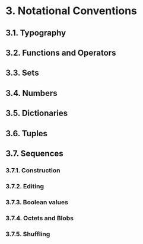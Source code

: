 # 3. Notational Conventions

## 3.1. Typography

## 3.2. Functions and Operators

## 3.3. Sets

## 3.4. Numbers

## 3.5. Dictionaries

## 3.6. Tuples

## 3.7. Sequences

### 3.7.1. Construction

### 3.7.2. Editing

### 3.7.3. Boolean values

### 3.7.4. Octets and Blobs

### 3.7.5. Shuffling
